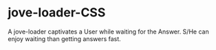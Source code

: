 # jove-loader-CSS

A jove-loader captivates a User while waiting for the Answer. S/He can enjoy waiting than getting answers fast.

